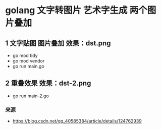 # golang 文字转图片 艺术字生成 两个图片叠加

## 1 文字贴图 图片叠加 效果：dst.png

- go mod tidy
- go mod vendor
- go run main.go

## 2 重叠效果 效果：dst-2.png

- go run main-2.go

### 来源

- https://blog.csdn.net/qq_40585384/article/details/124762939